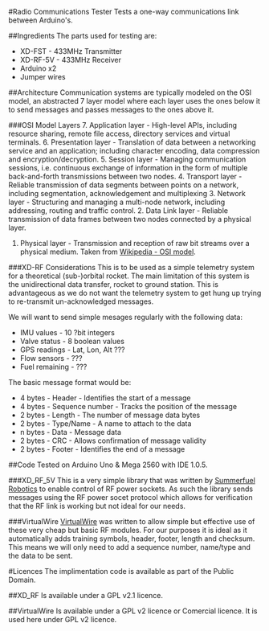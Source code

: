 #Radio Communications Tester
Tests a one-way communications link between Arduino's.

##Ingredients
The parts used for testing are:
* XD-FST - 433MHz Transmitter
* XD-RF-5V - 433MHz Receiver
* Arduino x2
* Jumper wires

##Architecture
Communication systems are typically modeled on the OSI model, an abstracted 7 layer model where each layer uses the ones below it to send messages and passes messages to the ones above it.

###OSI Model Layers
7. Application layer - High-level APIs, including resource sharing, remote file access, directory services and virtual terminals.
6. Presentation layer - Translation of data between a networking service and an application; including character encoding, data compression and encryption/decryption.
5. Session layer - Managing communication sessions, i.e. continuous exchange of information in the form of multiple back-and-forth transmissions between two nodes.
4. Transport layer - Reliable transmission of data segments between points on a network, including segmentation, acknowledgement and multiplexing
3. Network layer - Structuring and managing a multi-node network, including addressing, routing and traffic control.
2. Data Link layer - Reliable transmission of data frames between two nodes connected by a physical layer.
1. Physical layer - Transmission and reception of raw bit streams over a physical medium.
Taken from [Wikipedia - OSI model](http://en.wikipedia.org/wiki/OSI_model).

###XD-RF Considerations
This is to be used as a simple telemetry system for a theoretical (sub-)orbital rocket. The main limitation of this system is the unidirectional data transfer, rocket to ground station. This is advantageous as we do not want the telemetry system to get hung up trying to re-transmit un-acknowledged messages.

We will want to send simple mesages regularly with the following data:
* IMU values - 10 ?bit integers
* Valve status - 8 boolean values
* GPS readings - Lat, Lon, Alt ???
* Flow sensors - ???
* Fuel remaining - ???

The basic message format would be:
* 4 bytes - Header - Identifies the start of a message
* 4 bytes - Sequence number - Tracks the position of the message
* 2 bytes - Length - The number of message data bytes
* 2 bytes - Type/Name - A name to attach to the data
* n bytes - Data - Message data
* 2 bytes - CRC - Allows confirmation of message validity
* 2 bytes - Footer - Identifies the end of a message


##Code
Tested on Arduino Uno & Mega 2560 with IDE 1.0.5.

###XD_RF_5V
This is a very simple library that was written by [Summerfuel Robotics](https://sites.google.com/site/summerfuelrobots/arduino-sensor-tutorials/rf-wireless-transmitter-receiver-module-433mhz-for-arduino) to enable control of RF power sockets. As such the library sends messages using the RF power socet protocol which allows for verification that the RF link is working but not ideal for our needs.

###VirtualWire
[VirtualWire](https://www.pjrc.com/teensy/td_libs_VirtualWire.html) was written to allow simple but effective use of these very cheap but basic RF modules. For our purposes it is ideal as it automatically adds training symbols, header, footer, length and checksum. This means we will only need to add a sequence number, name/type and the data to be sent.

#Licences
The implimentation code is available as part of the Public Domain.

##XD_RF
Is available under a GPL v2.1 licence.

##VirtualWire
Is available under a GPL v2 licence or Comercial licence. It is used here under GPL v2 licence.
